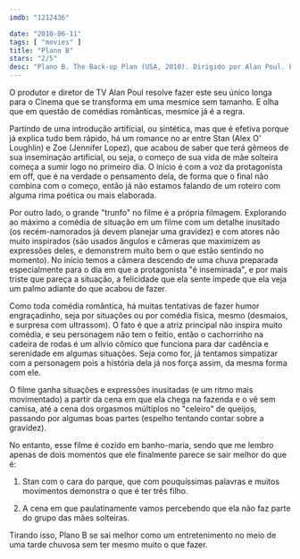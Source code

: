 ```yaml
---
imdb: "1212436"

date: "2010-06-11"
tags: [ "movies" ]
title: "Plano B"
stars: "2/5"
desc: "Plano B. The Back-up Plan (USA, 2010). Dirigido por Alan Poul. Escrito por Kate Angelo. Com Jennifer Lopez, Alex O'Loughlin, Michaela Watkins, Eric Christian Olsen, Anthony Anderson, Noureen DeWulf, Melissa McCarthy, Tom Bosley, Maribeth Monroe."
---
```

O produtor e diretor de TV Alan Poul resolve fazer este seu único longa para o Cinema que se transforma em uma mesmice sem tamanho. E olha que em questão de comédias românticas, mesmice já é a regra.

Partindo de uma introdução artificial, ou sintética, mas que é efetiva porque já explica tudo bem rápido, há um romance no ar entre Stan (Alex O' Loughlin) e Zoe (Jennifer Lopez), que acabou de saber que terá gêmeos de sua inseminação artificial, ou seja, o começo de sua vida de mãe solteira começa a sumir logo no primeiro dia. O início é com a voz da protagonista em off, que é na verdade o pensamento dela, de forma que o final não combina com o começo, então já não estamos falando de um roteiro com alguma rima poética ou mais elaborada.

Por outro lado, o grande "trunfo" no filme é a própria filmagem. Explorando ao máximo a comédia de situação em um filme com um detalhe inusitado (os recém-namorados já devem planejar uma gravidez) e com atores não muito inspirados (são usados ângulos e câmeras que maximizem as expressões deles, e demonstrem muito bem o que estão sentindo no momento). No início temos a câmera descendo de uma chuva preparada especialmente para o dia em que a protagonista "é inseminada", e por mais triste que pareça a situação, a felicidade que ela sente impede que ela veja um palmo adiante do que acabou de fazer.

Como toda comédia romântica, há muitas tentativas de fazer humor engraçadinho, seja por situações ou por comédia física, mesmo (desmaios, e surpresa com ultrassom). O fato é que a atriz principal não inspira muito comédia, e seu personagem não tem o feitio, então o cachorrinho na cadeira de rodas é um alívio cômico que funciona para dar cadência e serenidade em algumas situações. Seja como for, já tentamos simpatizar com a personagem pois a história dela já nos força assim, da mesma forma com ele.

O filme ganha situações e expressões inusitadas (e um ritmo mais movimentado) a partir da cena em que ela chega na fazenda e o vê sem camisa, até a cena dos orgasmos múltiplos no "celeiro" de queijos, passando por algumas boas partes (espelho tentando contar sobre a gravidez).

No entanto, esse filme é cozido em banho-maria, sendo que me lembro apenas de dois momentos que ele finalmente parece se sair melhor do que é:

1. Stan com o cara do parque, que com pouquíssimas palavras e muitos movimentos demonstra o que é ter três filho.

2. A cena em que paulatinamente vamos percebendo que ela não faz parte do grupo das mães solteiras.

Tirando isso, Plano B se sai melhor como um entretenimento no meio de uma tarde chuvosa sem ter mesmo muito o que fazer.
